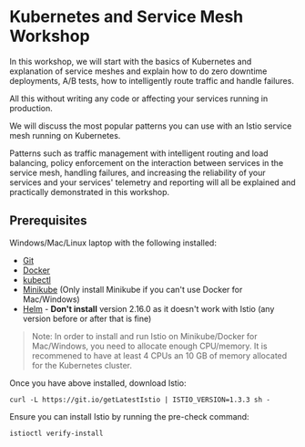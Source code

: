 # Kubernetes and Service Mesh Workshop

In this workshop, we will start with the basics of Kubernetes and explanation of service meshes and explain how to do zero downtime deployments, A/B tests, how to intelligently route traffic and handle failures.

All this without writing any code or affecting your services running in production.

We will discuss the most popular patterns you can use with an Istio service mesh running on Kubernetes.

Patterns such as traffic management with intelligent routing and load balancing, policy enforcement on the interaction between services in the service mesh, handling failures, and increasing the reliability of your services and your services' telemetry and reporting will all be explained and practically demonstrated in this workshop.

## Prerequisites

Windows/Mac/Linux laptop with the following installed:

- [Git](https://git-scm.com/book/en/v2/Getting-Started-Installing-Git)
- [Docker](https://docs.docker.com/docker-for-mac/install/)
- [kubectl](https://kubernetes.io/docs/tasks/tools/install-kubectl/)
- [Minikube](https://kubernetes.io/docs/tasks/tools/install-minikube/) (Only install Minikube if you can't use Docker for Mac/Windows)
- [Helm](https://helm.sh) - **Don't install** version 2.16.0 as it doesn't work with Istio (any version before or after that is fine)


>Note: In order to install and run Istio on Minikube/Docker for Mac/Windows, you need to allocate enough CPU/memory. It is recommened to have at least 4 CPUs an 10 GB of memory allocated for the Kubernetes cluster.

Once you have above installed, download Istio:

```
curl -L https://git.io/getLatestIstio | ISTIO_VERSION=1.3.3 sh -
```

Ensure you can install Istio by running the pre-check command:

```
istioctl verify-install
```
